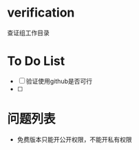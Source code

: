 # verification
查证组工作目录

# To Do List

- [ ] 验证使用github是否可行
- [ ] 

# 问题列表
- 免费版本只能开公开权限，不能开私有权限





